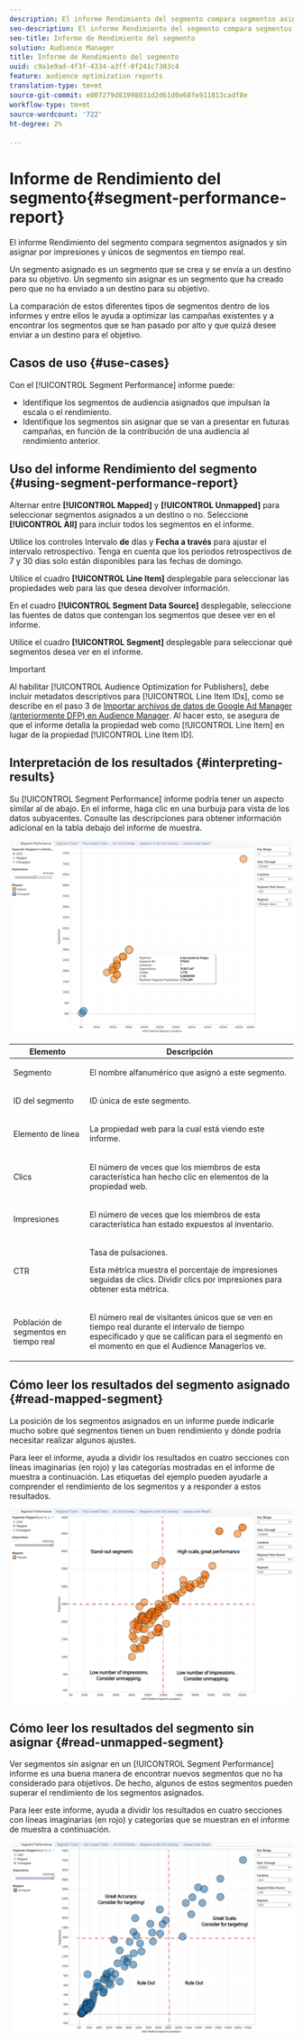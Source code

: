 ```yaml
---
description: El informe Rendimiento del segmento compara segmentos asignados y sin asignar por impresiones y únicos de segmentos en tiempo real. Un segmento asignado es un segmento que se crea y se envía a un destino para su objetivo. Un segmento sin asignar es un segmento que ha creado pero que no ha enviado a un destino para su objetivo. La comparación de estos diferentes tipos de segmentos dentro de los informes y entre ellos le ayuda a optimizar las campañas existentes y a encontrar los segmentos que se han pasado por alto y que quizá desee enviar a un destino para el objetivo.
seo-description: El informe Rendimiento del segmento compara segmentos asignados y sin asignar por impresiones y únicos de segmentos en tiempo real. Un segmento asignado es un segmento que se crea y se envía a un destino para su objetivo. Un segmento sin asignar es un segmento que ha creado pero que no ha enviado a un destino para su objetivo. La comparación de estos diferentes tipos de segmentos dentro de los informes y entre ellos le ayuda a optimizar las campañas existentes y a encontrar los segmentos que se han pasado por alto y que quizá desee enviar a un destino para el objetivo.
seo-title: Informe de Rendimiento del segmento
solution: Audience Manager
title: Informe de Rendimiento del segmento
uuid: c9a1e9ad-4f3f-4334-a3ff-0f241c7303c4
feature: audience optimization reports
translation-type: tm+mt
source-git-commit: e007279d81998031d2d61d0e68fe911813cadf8e
workflow-type: tm+mt
source-wordcount: '722'
ht-degree: 2%

---
```



# Informe de Rendimiento del segmento{#segment-performance-report}

El informe Rendimiento del segmento compara segmentos asignados y sin asignar por impresiones y únicos de segmentos en tiempo real.

Un segmento asignado es un segmento que se crea y se envía a un destino para su objetivo. Un segmento sin asignar es un segmento que ha creado pero que no ha enviado a un destino para su objetivo.

La comparación de estos diferentes tipos de segmentos dentro de los informes y entre ellos le ayuda a optimizar las campañas existentes y a encontrar los segmentos que se han pasado por alto y que quizá desee enviar a un destino para el objetivo.

## Casos de uso {#use-cases}

Con el [!UICONTROL Segment Performance] informe puede:

* Identifique los segmentos de audiencia asignados que impulsan la escala o el rendimiento.
* Identifique los segmentos sin asignar que se van a presentar en futuras campañas, en función de la contribución de una audiencia al rendimiento anterior.

## Uso del informe Rendimiento del segmento {#using-segment-performance-report}

Alternar entre **[!UICONTROL Mapped]** y **[!UICONTROL Unmapped]** para seleccionar segmentos asignados a un destino o no. Seleccione **[!UICONTROL All]** para incluir todos los segmentos en el informe.

Utilice los controles Intervalo **de** días y **Fecha a través** para ajustar el intervalo retrospectivo. Tenga en cuenta que los períodos retrospectivos de 7 y 30 días solo están disponibles para las fechas de domingo.

Utilice el cuadro **[!UICONTROL Line Item]** desplegable para seleccionar las propiedades web para las que desea devolver información.

En el cuadro **[!UICONTROL Segment Data Source]** desplegable, seleccione las fuentes de datos que contengan los segmentos que desee ver en el informe.

Utilice el cuadro **[!UICONTROL Segment]** desplegable para seleccionar qué segmentos desea ver en el informe.

>[!IMPORTANT]
>
>Al habilitar [!UICONTROL Audience Optimization for Publishers], debe incluir metadatos descriptivos para [!UICONTROL Line Item IDs], como se describe en el paso 3 de [Importar archivos de datos de Google Ad Manager (anteriormente DFP) en Audience Manager](../../../reporting/audience-optimization-reports/aor-publishers/import-dfp.md). Al hacer esto, se asegura de que el informe detalla la propiedad web como [!UICONTROL Line Item] en lugar de la propiedad [!UICONTROL Line Item ID].

## Interpretación de los resultados {#interpreting-results}

Su [!UICONTROL Segment Performance] informe podría tener un aspecto similar al de abajo. En el informe, haga clic en una burbuja para vista de los datos subyacentes. Consulte las descripciones para obtener información adicional en la tabla debajo del informe de muestra.

![](assets/publisher_segment_performance.png)

<table id="table_AFE2540583C34835B04584693ADFD26A"> 
 <thead> 
  <tr> 
   <th colname="col1" class="entry"> Elemento </th> 
   <th colname="col2" class="entry"> Descripción </th> 
  </tr>
 </thead>
 <tbody> 
  <tr> 
   <td colname="col1"> <p>Segmento </p> </td> 
   <td colname="col2"> <p>El nombre alfanumérico que asignó a este segmento. </p> </td> 
  </tr> 
  <tr> 
   <td colname="col1"> <p>ID del segmento </p> </td> 
   <td colname="col2"> <p>ID única de este segmento. </p> </td> 
  </tr> 
  <tr> 
   <td colname="col1"> <p>Elemento de línea </p> </td> 
   <td colname="col2"> <p>La propiedad web para la cual está viendo este informe. </p> </td> 
  </tr> 
  <tr> 
   <td colname="col1"> <p>Clics </p> </td> 
   <td colname="col2"> <p>El número de veces que los miembros de esta característica han hecho clic en elementos de la propiedad web. </p> </td> 
  </tr> 
  <tr> 
   <td colname="col1"> <p>Impresiones </p> </td> 
   <td colname="col2"> <p>El número de veces que los miembros de esta característica han estado expuestos al inventario. </p> </td> 
  </tr> 
  <tr> 
   <td colname="col1"> <p>CTR </p> </td> 
   <td colname="col2"> <p>Tasa de pulsaciones. </p> <p>Esta métrica muestra el porcentaje de impresiones seguidas de clics. Dividir clics por impresiones para obtener esta métrica. </p> </td> 
  </tr> 
  <tr> 
   <td colname="col1"> <p>Población de segmentos en tiempo real </p> </td> 
   <td colname="col2"> <p>El número real de visitantes únicos que se ven en tiempo real durante el intervalo de tiempo especificado y que se califican para el segmento en el momento en que el <span class="keyword"> Audience Manager</span>los ve. </p> </td> 
  </tr> 
 </tbody> 
</table>

## Cómo leer los resultados del segmento asignado {#read-mapped-segment}

La posición de los segmentos asignados en un informe puede indicarle mucho sobre qué segmentos tienen un buen rendimiento y dónde podría necesitar realizar algunos ajustes.

Para leer el informe, ayuda a dividir los resultados en cuatro secciones con líneas imaginarias (en rojo) y las categorías mostradas en el informe de muestra a continuación. Las etiquetas del ejemplo pueden ayudarle a comprender el rendimiento de los segmentos y a responder a estos resultados.

![](assets/publisher_segment_performance_mapped.png)

## Cómo leer los resultados del segmento sin asignar {#read-unmapped-segment}

Ver segmentos sin asignar en un [!UICONTROL Segment Performance] informe es una buena manera de encontrar nuevos segmentos que no ha considerado para objetivos. De hecho, algunos de estos segmentos pueden superar el rendimiento de los segmentos asignados.

Para leer este informe, ayuda a dividir los resultados en cuatro secciones con líneas imaginarias (en rojo) y categorías que se muestran en el informe de muestra a continuación.

![](assets/publisher_segment_performance_unmapped.png)
